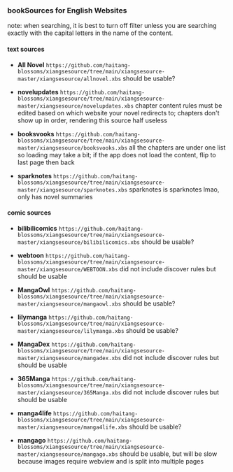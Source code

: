 ### bookSources for English Websites

note: when searching, it is best to turn off filter unless you are searching exactly with the capital letters in the name of the content. 

#### text sources

- **All Novel** `https://github.com/haitang-blossoms/xiangsesource/tree/main/xiangsesource-master/xiangsesource/allnovel.xbs`
should be usable?

- **novelupdates** `https://github.com/haitang-blossoms/xiangsesource/tree/main/xiangsesource-master/xiangsesource/novelupdates.xbs`
chapter content rules must be edited based on which website your novel redirects to; chapters don't show up in order, rendering this source half useless

- **booksvooks** `https://github.com/haitang-blossoms/xiangsesource/tree/main/xiangsesource-master/xiangsesource/booksvooks.xbs`
all the chapters are under one list so loading may take a bit; if the app does not load the content, flip to last page then back

- **sparknotes** `https://github.com/haitang-blossoms/xiangsesource/tree/main/xiangsesource-master/xiangsesource/sparknotes.xbs`
sparknotes is sparknotes lmao, only has novel summaries

#### comic sources

- **bilibilicomics** `https://github.com/haitang-blossoms/xiangsesource/tree/main/xiangsesource-master/xiangsesource/bilibilicomics.xbs`
should be usable?

- **webtoon** `https://github.com/haitang-blossoms/xiangsesource/tree/main/xiangsesource-master/xiangsesource/WEBTOON.xbs`
did not include discover rules but should be usable

- **MangaOwl** `https://github.com/haitang-blossoms/xiangsesource/tree/main/xiangsesource-master/xiangsesource/mangaowl.xbs`
should be usable?

- **lilymanga** `https://github.com/haitang-blossoms/xiangsesource/tree/main/xiangsesource-master/xiangsesource/lilymanga.xbs`
should be usable?

- **MangaDex** `https://github.com/haitang-blossoms/xiangsesource/tree/main/xiangsesource-master/xiangsesource/mangadex.xbs`
did not include discover rules but should be usable

- **365Manga** `https://github.com/haitang-blossoms/xiangsesource/tree/main/xiangsesource-master/xiangsesource/365Manga.xbs`
did not include discover rules but should be usable

- **manga4life** `https://github.com/haitang-blossoms/xiangsesource/tree/main/xiangsesource-master/xiangsesource/manga4life.xbs`
should be usable?

- **mangago** `https://github.com/haitang-blossoms/xiangsesource/tree/main/xiangsesource-master/xiangsesource/mangago.xbs`
should be usable, but will be slow because images require webview and is split into multiple pages
